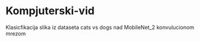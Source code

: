 # Kompjuterski-vid
Klasicfikacija slika iz dataseta cats vs dogs nad MobileNet_2 konvulucionom mrezom  
